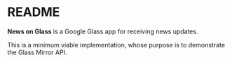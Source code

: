 README
==========

**News on Glass** is a Google Glass app for receiving news updates.

This is a minimum viable implementation, whose purpose is to demonstrate the Glass Mirror API.